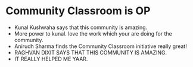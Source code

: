 # Community Classroom is OP

- Kunal Kushwaha says that this community is amazing.
- More power to kunal. love the work which your are doing for the community.
- Anirudh Sharma finds the Community Classroom initiative really great!
- RAGHVAN DIXIT SAYS THAT THIS COMMUNITY IS AMAZING.
- IT REALLY HELPED ME YAAR.
